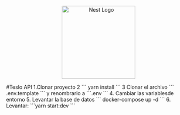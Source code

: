 <p align="center">
  <a href="http://nestjs.com/" target="blank"><img src="https://nestjs.com/img/logo-small.svg" width="200" alt="Nest Logo" /></a>
</p>
#Teslo API
1.Clonar proyecto
2 ``` yarn install ```
3 Clonar el archivo ``` .env.template  ``` y renombrarlo a  ```.env ```
4. Cambiar las variablesde entorno
5. Levantar la base de datos
```
docker-compose up -d 
```
6. Levantar:  ```yarn start:dev ```
